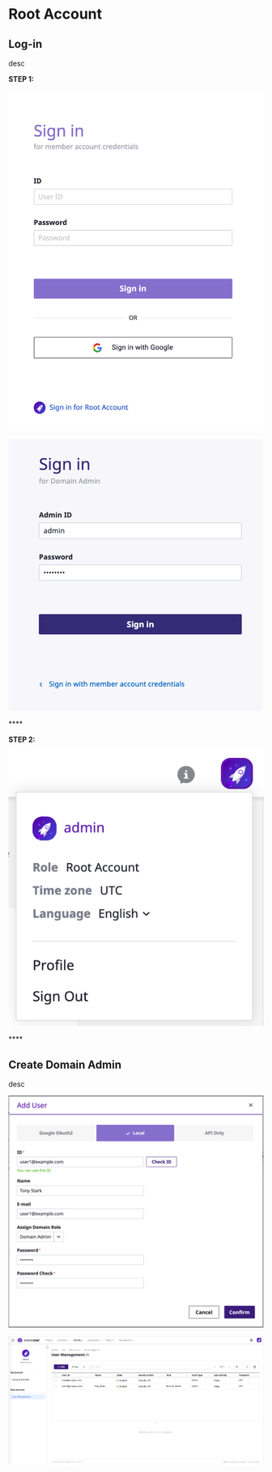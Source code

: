 # Root Account

## Log-in

desc

**STEP 1:** 

![Login](.gitbook/assets/login.png)

![Domain owner login](.gitbook/assets/domain_owner_login.png)

\*\*\*\*

**STEP 2:** 

![Check domain login](.gitbook/assets/domain_owner_check.png)

\*\*\*\*

## Create Domain Admin

desc

![Add User](.gitbook/assets/create_user1.png)



![](.gitbook/assets/list_user1.png)

